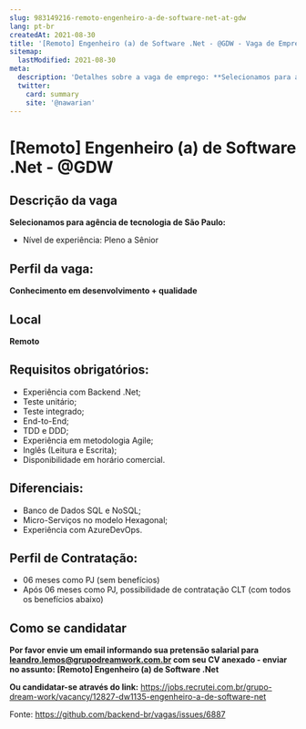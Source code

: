 ```yaml
---
slug: 983149216-remoto-engenheiro-a-de-software-net-at-gdw
lang: pt-br
createdAt: 2021-08-30
title: '[Remoto] Engenheiro (a) de Software .Net - @GDW - Vaga de Emprego'
sitemap:
  lastModified: 2021-08-30
meta:
  description: 'Detalhes sobre a vaga de emprego: **Selecionamos para agência de tecnologia de São Paulo:** - Nível de experiência: Pleno a Sênior'
  twitter:
    card: summary
    site: '@nawarian'
---
```


# [Remoto] Engenheiro (a) de Software .Net - @GDW

## Descrição da vaga

**Selecionamos para agência de tecnologia de São Paulo:**

- Nível de experiência: Pleno a Sênior

## Perfil da vaga:
**Conhecimento em desenvolvimento + qualidade**

## Local
**Remoto**

## Requisitos obrigatórios:

- Experiência com Backend .Net;
- Teste unitário;
- Teste integrado;
- End-to-End;
- TDD e DDD;
- Experiência em metodologia Agile;
- Inglês (Leitura e Escrita);
- Disponibilidade em horário comercial.

## Diferenciais:

- Banco de Dados SQL e NoSQL;
- Micro-Serviços no modelo Hexagonal;
- Experiência com AzureDevOps.


## Perfil de Contratação:

- 06 meses como PJ (sem benefícios)
- Após 06 meses como PJ, possibilidade de contratação CLT (com todos os benefícios abaixo)

## Como se candidatar

**Por favor envie um email informando sua pretensão salarial para leandro.lemos@grupodreamwork.com.br com seu CV anexado - enviar no assunto: [Remoto] Engenheiro (a) de Software .Net**

**Ou candidatar-se através do link:** https://jobs.recrutei.com.br/grupo-dream-work/vacancy/12827-dw1135-engenheiro-a-de-software-net

Fonte: https://github.com/backend-br/vagas/issues/6887